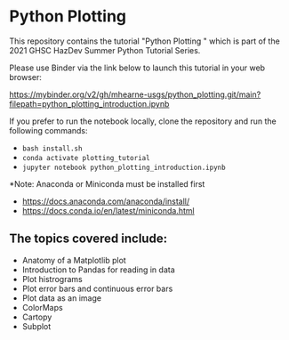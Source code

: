# Python Plotting 
This repository contains the tutorial "Python Plotting " which is part of the 2021 GHSC HazDev Summer Python Tutorial Series.

Please use Binder via the link below to launch this tutorial in your web browser:

https://mybinder.org/v2/gh/mhearne-usgs/python_plotting.git/main?filepath=python_plotting_introduction.ipynb

If you prefer to run the notebook locally, clone the repository and run the following commands:

- `bash install.sh`
- `conda activate plotting_tutorial`
- `jupyter notebook python_plotting_introduction.ipynb`

\*Note: Anaconda or Miniconda must be installed first

- https://docs.anaconda.com/anaconda/install/
- https://docs.conda.io/en/latest/miniconda.html

## The topics covered include:
- Anatomy of a Matplotlib plot
- Introduction to Pandas for reading in data
- Plot histrograms
- Plot error bars and continuous error bars
- Plot data as an image
- ColorMaps
- Cartopy
- Subplot
